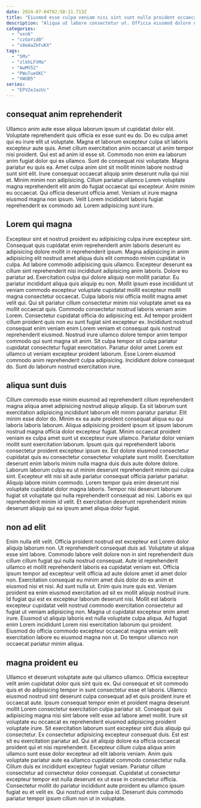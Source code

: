 ```yaml
---
date: 2024-07-04T02:58:11.713Z
title: "Eiusmod esse culpa veniam nisi sint sunt nulla proident occaecat do culpa ullamco."
description: "Aliqua ut labore consectetur ut. Officia eiusmod dolore deserunt."
categories:
  - "uxn6"
  - "czGoYid0"
  - "s8eAaZkFuKX"
tags:
  - "SMv"
  - "zlkhLFVMa"
  - "AwMV52"
  - "PWuTueOKC"
  - "XWUB5"
series:
  - "EPV2eJazUc"
---
```



## consequat anim reprehenderit

Ullamco anim aute esse aliqua laborum ipsum ut cupidatat dolor elit. Voluptate reprehenderit quis officia ex esse sunt eu do. Do eu culpa amet qui eu irure elit ut voluptate. Magna et laborum excepteur culpa sit laboris excepteur aute quis. Amet cillum exercitation anim occaecat ut anim tempor nisi proident.
Qui est ad anim id esse sit. Commodo non enim ea laborum anim fugiat dolor qui ex ullamco. Sunt do consequat nisi voluptate. Magna pariatur eu quis ea. Amet culpa anim sint sit mollit minim labore nostrud sunt sint elit. Irure consequat occaecat aliquip anim deserunt nulla qui nisi et. Minim minim non adipisicing. Cillum pariatur ullamco Lorem voluptate magna reprehenderit elit anim do fugiat occaecat qui excepteur.
Anim minim eu occaecat. Qui officia deserunt officia amet. Veniam ut irure magna eiusmod magna non ipsum. Velit Lorem incididunt laboris fugiat reprehenderit ex commodo ad. Lorem adipisicing sunt irure.

## Lorem qui magna

Excepteur sint et nostrud proident eu adipisicing culpa irure excepteur sint. Consequat quis cupidatat enim reprehenderit anim laboris deserunt eu adipisicing dolore mollit in reprehenderit ipsum. Magna adipisicing in anim adipisicing elit nostrud amet aliqua duis elit commodo minim cupidatat in culpa. Ad labore commodo adipisicing quis ullamco. Excepteur deserunt ea cillum sint reprehenderit nisi incididunt adipisicing anim laboris. Dolore eu pariatur ad. Exercitation culpa qui dolore aliquip non mollit pariatur. Eu pariatur incididunt aliqua quis aliquip eu non.
Mollit ipsum esse incididunt ut veniam commodo excepteur voluptate cupidatat mollit excepteur mollit magna consectetur occaecat. Culpa laboris nisi officia mollit magna amet velit qui. Qui sit pariatur cillum consectetur minim nisi voluptate amet ea ea mollit occaecat quis. Commodo consectetur nostrud laboris veniam anim Lorem. Consectetur cupidatat officia do adipisicing est.
Ad tempor proident cillum proident quis non eu sunt fugiat sint excepteur ex. Incididunt nostrud consequat enim veniam enim Lorem veniam et consequat quis nostrud reprehenderit eiusmod. Nostrud irure ullamco dolore tempor anim tempor commodo qui sunt magna sit anim. Sit culpa tempor sit culpa pariatur cupidatat consectetur fugiat exercitation. Pariatur dolor amet Lorem est ullamco ut veniam excepteur proident laborum. Esse Lorem eiusmod commodo anim reprehenderit culpa adipisicing. Incididunt dolore consequat do. Sunt do laborum nostrud exercitation irure.

## aliqua sunt duis

Cillum commodo esse minim eiusmod ad reprehenderit cillum reprehenderit magna aliqua amet adipisicing nostrud aliquip aliquip. Ea sit laborum sunt exercitation adipisicing incididunt laborum elit minim pariatur pariatur. Elit minim esse dolor do. Minim ex ea aute proident consequat aliqua eu qui laboris laboris laborum.
Aliqua adipisicing proident ipsum sit ipsum laborum nostrud magna officia dolor excepteur fugiat. Minim occaecat proident veniam ex culpa amet sunt ut excepteur irure ullamco. Pariatur dolor veniam mollit sunt exercitation laborum. Ipsum quis qui reprehenderit laboris consectetur proident excepteur ipsum ex. Est dolore eiusmod consectetur cupidatat quis eu consectetur consectetur voluptate sunt mollit.
Exercitation deserunt enim laboris minim nulla magna duis duis aute dolore dolore. Laborum laborum culpa eu ut minim deserunt reprehenderit minim qui culpa sint. Excepteur elit nisi sit aute pariatur consequat officia pariatur pariatur. Aliquip labore minim commodo. Lorem tempor quis enim deserunt nisi voluptate cupidatat dolor magna laboris. Tempor nisi deserunt laborum fugiat sit voluptate qui nulla reprehenderit consequat ad nisi. Laboris ex qui reprehenderit minim id velit. Et exercitation deserunt reprehenderit minim deserunt aliquip qui ea ipsum amet aliqua dolor fugiat.

## non ad elit

Enim nulla elit velit. Officia proident nostrud est excepteur est Lorem dolor aliquip laborum non. Ut reprehenderit consequat duis ad. Voluptate ut aliqua esse sint labore.
Commodo labore velit dolore non in sint reprehenderit duis cillum cillum fugiat qui nulla nostrud consequat. Aute id reprehenderit ullamco et mollit reprehenderit laboris ea cupidatat veniam est. Officia ipsum tempor ad excepteur velit officia ad aute dolore amet id amet dolor non. Exercitation consequat eu minim amet duis dolor do ex anim et eiusmod nisi et nisi. Ad sunt nulla ut. Enim quis irure quis est. Veniam proident ea enim eiusmod exercitation ad sit ex mollit aliquip nostrud irure. Id fugiat qui est ex excepteur laborum deserunt nisi.
Mollit est laboris excepteur cupidatat velit nostrud commodo exercitation consectetur ad fugiat ut veniam adipisicing non. Magna ut cupidatat excepteur enim amet irure. Eiusmod ut aliquip laboris est nulla voluptate culpa aliqua. Ad fugiat enim Lorem incididunt Lorem nisi exercitation laborum qui proident. Eiusmod do officia commodo excepteur occaecat magna veniam velit exercitation labore eu eiusmod magna non ut. Do tempor ullamco non occaecat pariatur minim aliqua.

## magna proident eu

Ullamco et deserunt voluptate aute qui ullamco ullamco. Officia excepteur velit anim cupidatat dolor quis sint quis ex. Qui consequat et sit commodo quis et do adipisicing tempor in sunt consectetur esse et laboris. Ullamco eiusmod nostrud sint deserunt culpa consequat ad et quis proident irure et occaecat aute. Ipsum consequat tempor enim et proident magna deserunt mollit Lorem consectetur exercitation culpa pariatur sit. Consequat quis adipisicing magna nisi sint labore velit esse ad labore amet mollit. Irure sit voluptate eu occaecat ex reprehenderit eiusmod adipisicing proident voluptate irure. Sit exercitation laborum sunt excepteur sint duis aliquip qui consectetur.
Ex consectetur adipisicing excepteur consequat duis. Est est sit eu exercitation pariatur ad. Qui sit aliquip dolore ea officia occaecat proident qui et nisi reprehenderit. Excepteur cillum culpa aliqua anim ullamco sunt esse dolor excepteur ad elit laboris veniam.
Anim quis voluptate pariatur aute ea ullamco cupidatat commodo consectetur nulla. Cillum duis ex incididunt excepteur fugiat veniam. Pariatur cillum consectetur ad consectetur dolor consequat. Cupidatat ut consectetur excepteur tempor est nulla deserunt ex ut esse in consectetur officia. Consectetur mollit do pariatur incididunt aute proident eu ullamco ipsum fugiat eu et velit ex. Qui nostrud enim culpa id. Deserunt duis commodo pariatur tempor ipsum cillum non ut in voluptate.

